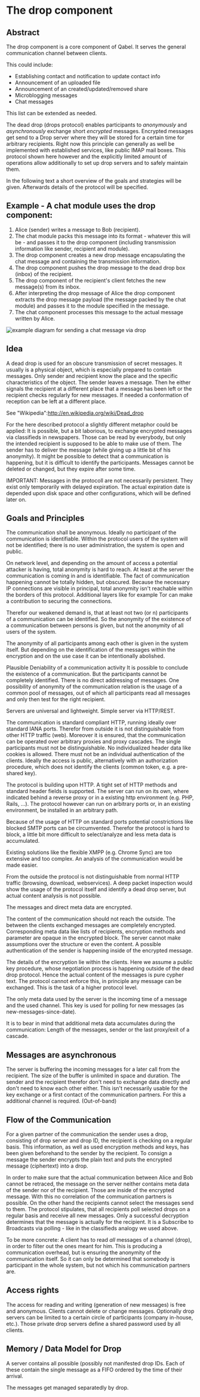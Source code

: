# The drop component
## Abstract
The drop component is a core component of Qabel. It serves the general communication channel between clients.

This could include:
* Establishing contact and notification to update contact info
* Announcement of an uploaded file
* Announcement of an created/updated/removed share
* Microblogging messages
* Chat messages

This list can be extended as needed.


The dead drop (drops protocol) enables participants to *anonymously* and *asynchronously* exchange short *encrypted* messages.
Encrypted messages get send to a Drop server where they will be stored for a certain time for arbitrary recipients.
Right now this principle can generally as well be implemented with established services, like public IMAP mail boxes.
This protocol shown here however and the explicitly limited amount of operations allow additionally to set up drop servers and to safely maintain them.

In the following text a short overview of the goals and strategies will be given. Afterwards details of the protocol will be specified.

## Example - A chat module uses the drop component:
1. Alice (sender) writes a message to Bob (recipient).
2. The chat module packs this message into its format - whatever this will be - and passes it to the drop component (including transmission information like sender, recipient and module).
3. The drop component creates a new drop message encapsulating the chat message and containing the transmission information.
4. The drop component pushes the drop message to the dead drop box (inbox) of the recipient.
5. The drop component of the recipient's client fetches the new message(s) from its inbox.
6. After interpreting the drop message of Alice the drop component extracts the drop message payload (the message packed by the chat module) and passes it to the module specified in the message.
7. The chat component processes this message to the actual message written by Alice.

![example diagram for sending a chat message via drop](https://github.com/Qabel/intern-doc/wiki/images/example_drop_sending-chat-message.png)



## Idea

A dead drop is used for an obscure transmission of secret messages.
It usually is a physical object, which is especially prepared to contain messages. Only sender and recipient know the place and the specific characteristics of the object.
The sender leaves a message. Then he either signals the recipient at a different place that a message has been left or the recipient checks regularly for new messages.
If needed a conformation of reception can be left at a different place.

See "Wikipedia":http://en.wikipedia.org/wiki/Dead_drop


For the here described protocol a slightly different metaphor could be applied:
It is possible, but a bit laborious, to exchange encrypted messages via classifieds in newspapers. Those can be read by everybody, but only the intended recipient is supposed to be able to make use of them.
The sender has to deliver the message (while giving up a little bit of his anonymity).
It might be possible to detect that a communication is happening, but it is difficult to identify the participants.
Messages cannot be deleted or changed, but they expire after some time.

IMPORTANT: Messages in the protocoll are not necessarily persistent. They exist only temporarily with delayed expiration. The actual expiration date is depended upon disk space and other configurations, which will be defined later on.

## Goals and Principles

The communication shall be anonymous.
Ideally no participant of the communication is identifiable.
Within the protocol users of the system will not be identified; there is no user administration, the system is open and public.

On network level, and depending on the amount of access a potential attacker is having, total anonymity is hard to reach.
At least at the server the communication is coming in and is identifiable.
The fact of communication happening cannot be totally hidden, but obscured.
Because the necessary IP connections are visible in principal, total anonymity isn't reachable within the borders of this protocol.
Additional layers like for example Tor can make a contribution to securing the connections.

Therefor our weakened demand is, that at least not two (or n) participants of a communication can be identified. So the anonymity of the existence of a communication between persons is given, but not the anonymity of all users of the system.

The anonymity of all participants among each other is given in the system itself. But depending on the identification of the messages within the encryption and on the use case it can be intentionally abolished. 


Plausible Deniability of a communication activity
It is possible to conclude the existence of a communication. But the participants cannot be completely identified.
There is no direct addressing of messages.
One possibility of anonymity of the communication relation is the usage of a common pool of messages, out of which all participants read all messages and only then test for the right recipient.

Servers are universal and lightweight.
Simple server via HTTP/REST.

The communication is standard compliant HTTP, running ideally over standard IANA ports. Therefor from outside it is not distinguishable from other HTTP traffic (web).
Moreover it is ensured, that the communication can be operated over arbitrary proxies and proxy cascades.
The single participants must not be distinguishable. No individualized header data like cookies is allowed.
There must not be an individual authentication of the clients. Ideally the access is public, alternatively with an authorization procedure, which does not identify the clients (common token, e.g. a pre-shared key).

The protocol is building upon HTTP. A tight set of HTTP methods and standard header fields is supported.
The server can run on its own, where indicated behind a reverse proxy or in a existing http environment (e.g. PHP, Rails, ...).
The protocol however can run on arbitrary ports or, in an existing environment, be installed in an arbitrary path.

Because of the usage of HTTP on standard ports potential constrictions like blocked SMTP ports can be circumvented.
Therefor the protocol is hard to block, a little bit more difficult to select/analyze and less meta data is accumulated.

Existing solutions like the flexible XMPP (e.g. Chrome Sync) are too extensive and too complex. An analysis of the communication would be made easier.

From the outside the protocol is not distinguishable from normal HTTP traffic (browsing, download, webservices).
A deep packet inspection would show the usage of the protocol itself and identify a dead drop server, but actual content analysis is not possible.


The messages and direct meta data are encrypted.

The content of the communication should not reach the outside.
The between the clients exchanged messages are completely encrypted. Corresponding meta data like lists of recipients, encryption methods and parameter are opaque in the encrypted block.
The server cannot make assumptions over the structure or even the content.
A possible authentication of the sender is happening inside of the encrypted message.


The details of the encryption lie within the clients. Here we assume a public key procedure, whose negotiation process is happening outside of the dead drop protocol. Hence the actual content of the messages is pure cypher text.
The protocol cannot enforce this, in principle any message can be exchanged. This is the task of a higher protocol level.

The only meta data used by the server is the incoming time of a message and the used channel. This key is used for polling for new messages (as new-messages-since-date).

It is to bear in mind that additional meta data accumulates during the communication: Length of the messages, sender or the last proxy/exit of a cascade.


## Messages are asynchronous

The server is buffering the incoming messages for a later call from the recipient.
The size of the buffer is unlimited in space and duration.
The sender and the recipient therefor don't need to exchange data directly and don't need to know each other either.
This isn't necessarily usable for the key exchange or a first contact of the communication partners. For this a additional channel is required. (Out-of-band)

## Flow of the Communication

For a given partner of the communication the sender uses a drop, consisting of drop server and drop ID, the recipient is checking on a regular basis.
This information, as well as used encryption methods and keys, has been given beforehand to the sender by the recipient.
To consign a message the sender encrypts the plain text and puts the encrypted message (ciphertext) into a drop.

In order to make sure that the actual communication between Alice and Bob cannot be retraced, the message on the server neither contains meta data of the sender nor of the recipient. Those are inside of the encrypted message.
With this no correlation of the communication partners is possible. On the other hand the recipients cannot select the messages send to them.
The protocol stipulates, that all recipients poll selected drops on a regular basis and receive all new messages. Only a successful decryption determines that the message is actually for the recipient.
It is a Subscribe to Broadcasts via polling - like in the classifieds analogy we used above.

To be more concrete: A client has to read *all* messages of a channel (drop), in order to filter out the ones meant for him.
This is producing a communication overhead, but is ensuring the anonymity of the communication itself.
So it can only be determined that somebody is participant in the whole system, but not which his communication partners are.

## Access rights

The access for reading and writing (generation of new messages) is free and anonymous. Clients cannot delete or change messages.
Optionally drop servers can be limited to a certain circle of participants (company in-house, etc.).
Those private drop servers define a shared password used by all clients.

## Memory / Data Model for Drop

A server contains all possible (possibly not manifested drop IDs. Each of these contain the single message as a FIFO ordered by the time of their arrival.

The messages get managed separatedly by drop.